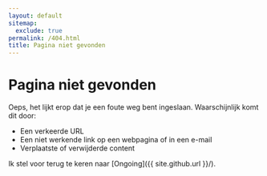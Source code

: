 ```yaml
---
layout: default
sitemap:
  exclude: true
permalink: /404.html
title: Pagina niet gevonden
---
```


# Pagina niet gevonden

Oeps, het lijkt erop dat je een foute weg bent ingeslaan. Waarschijnlijk komt dit door: 

 - Een verkeerde URL
 - Een niet werkende link op een webpagina of in een e-mail
 - Verplaatste of verwijderde content

Ik stel voor terug te keren naar [Ongoing]({{ site.github.url }}/).
